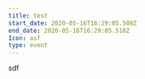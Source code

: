 ```yaml
---
title: test
start_date: 2020-05-16T16:29:05.508Z
end_date: 2020-05-16T16:29:05.518Z
Icon: asf
type: event
---
```

sdf